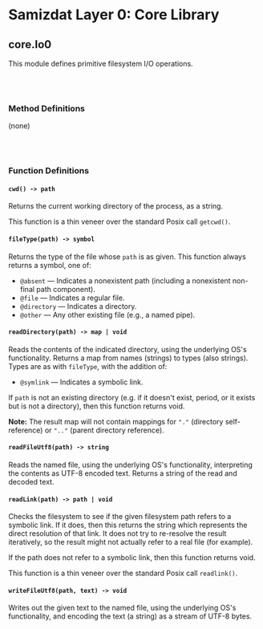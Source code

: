 Samizdat Layer 0: Core Library
==============================

core.Io0
--------

This module defines primitive filesystem I/O operations.


<br><br>
### Method Definitions

(none)


<br><br>
### Function Definitions

#### `cwd() -> path`

Returns the current working directory of the process, as a
string.

This function is a thin veneer over the standard Posix call `getcwd()`.

#### `fileType(path) -> symbol`

Returns the type of the file whose `path` is as given. This function always
returns a symbol, one of:

* `@absent` &mdash; Indicates a nonexistent path (including a nonexistent
  non-final path component).
* `@file` &mdash; Indicates a regular file.
* `@directory` &mdash; Indicates a directory.
* `@other` &mdash; Any other existing file (e.g., a named pipe).

#### `readDirectory(path) -> map | void`

Reads the contents of the indicated directory, using the underlying OS's
functionality. Returns a map from names (strings) to types (also strings).
Types are as with `fileType`, with the addition of:

* `@symlink` &mdash; Indicates a symbolic link.

If `path` is not an existing directory (e.g. if it doesn't exist, period, or
it exists but is not a directory), then this function returns void.

**Note:** The result map will not contain mappings for `"."` (directory
self-reference) or `".."` (parent directory reference).

#### `readFileUtf8(path) -> string`

Reads the named file, using the underlying OS's functionality,
interpreting the contents as UTF-8 encoded text. Returns a string
of the read and decoded text.

#### `readLink(path) -> path | void`

Checks the filesystem to see if the given filesystem path refers to a symbolic
link. If it does, then this returns the string which represents the direct
resolution of that link. It does not try to re-resolve the result iteratively,
so the result might not actually refer to a real file (for example).

If the path does not refer to a symbolic link, then this function returns
void.

This function is a thin veneer over the standard Posix call `readlink()`.

#### `writeFileUtf8(path, text) -> void`

Writes out the given text to the named file, using the underlying OS's
functionality, and encoding the text (a string) as a stream of UTF-8 bytes.
